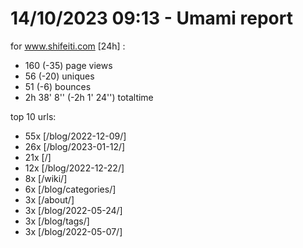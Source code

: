 # 14/10/2023 09:13 - Umami report
for www.shifeiti.com [24h] :

 - 160 (-35) page views
 - 56 (-20) uniques
 - 51 (-6) bounces
 - 2h 38' 8'' (-2h 1' 24'') totaltime


top 10 urls:
 - 55x [/blog/2022-12-09/]
 - 26x [/blog/2023-01-12/]
 - 21x [/]
 - 12x [/blog/2022-12-22/]
 - 8x [/wiki/]
 - 6x [/blog/categories/]
 - 3x [/about/]
 - 3x [/blog/2022-05-24/]
 - 3x [/blog/tags/]
 - 3x [/blog/2022-05-07/]


